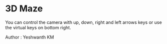 3D Maze
======

You can control the camera with up, down, right and left arrows keys or use the virtual keys on bottom right.

Author : Yeshwanth KM
